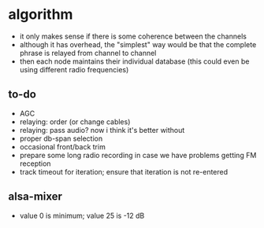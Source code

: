 # algorithm

- it only makes sense if there is some coherence between the channels
- although it has overhead, the "simplest" way would be that the complete
  phrase is relayed from channel to channel
- then each node maintains their individual database (this could even be
  using different radio frequencies)

## to-do

- AGC
- relaying: order (or change cables)
- relaying: pass audio? now i think it's better without
- proper db-span selection
- occasional front/back trim
- prepare some long radio recording in case we have problems getting FM reception
- track timeout for iteration; ensure that iteration is not re-entered

## alsa-mixer

- value 0 is minimum; value 25 is -12 dB
